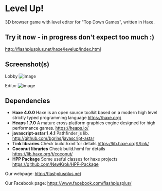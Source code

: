 # Level Up!
3D browser game with level editor for "Top Down Games", written in Haxe.

## Try it now - in progress don't expect too much :)
http://flashplusplus.net/haxe/levelup/index.html

## Screenshot(s)
Lobby
![image](https://user-images.githubusercontent.com/13141660/68549518-17d81a80-03f9-11ea-831a-d97de774f63c.png)

Editor
![image](https://user-images.githubusercontent.com/13141660/68549537-39d19d00-03f9-11ea-8850-e3ed5ad3ade2.png)

## Dependencies
- **Haxe 4.0.0** Haxe is an open source toolkit based on a modern high level strictly typed programming language https://haxe.org/
- **Heaps 1.7.0** A mature cross platform graphics engine designed for high performance games. https://heaps.io/
- **javascript-astar 1.4.1** Pathfinder js lib. http://github.com/bgrins/javascript-astar
- **Tink libraries** Check build.hxml for details https://lib.haxe.org/t/tink/
- **Coconut libraries** Check build.hxml for details https://lib.haxe.org/t/coconut/
- **HPP Package** Some useful classes for haxe projects https://github.com/NewKrok/HPP-Package

Our webpage:
http://flashplusplus.net

Our Facebook page:
https://www.facebook.com/flashplusplus/
